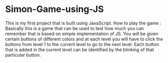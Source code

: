 # Simon-Game-using-JS
This is my first project that is built using JavaScript.
How to play the game :
Basically this is a game that can be used to test how much you can remember that is based on simple implementation of JS.
You will be given certain buttons of different colors and at each level you will have to click the buttons from level 1 to the current level to go to the next level.
Each button that is added in the current level can be identified by the blinking of that particular button.

